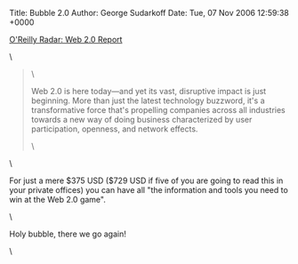 Title: Bubble 2.0
Author: George Sudarkoff
Date: Tue, 07 Nov 2006 12:59:38 +0000

[O'Reilly Radar: Web 2.0
Report](http://www.oreilly.com/radar/web2report.csp?CMP=PAC-A5A924854313 "O'Reilly Radar: Web 2.0 Report")

\

> \
>
> Web 2.0 is here today—and yet its vast, disruptive impact is just
> beginning. More than just the latest technology buzzword, it's a
> transformative force that's propelling companies across all industries
> towards a new way of doing business characterized by user
> participation, openness, and network effects.
>
> \

\

For just a mere \$375 USD (\$729 USD if five of you are going to read
this in your private offices) you can have all "the information and
tools you need to win at the Web 2.0 game".

\

Holy bubble, there we go again!

\

